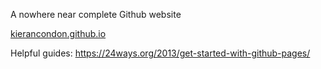 A nowhere near complete Github website

<a href="http://kierancondon.github.io">kierancondon.github.io</a>

Helpful guides:
https://24ways.org/2013/get-started-with-github-pages/

